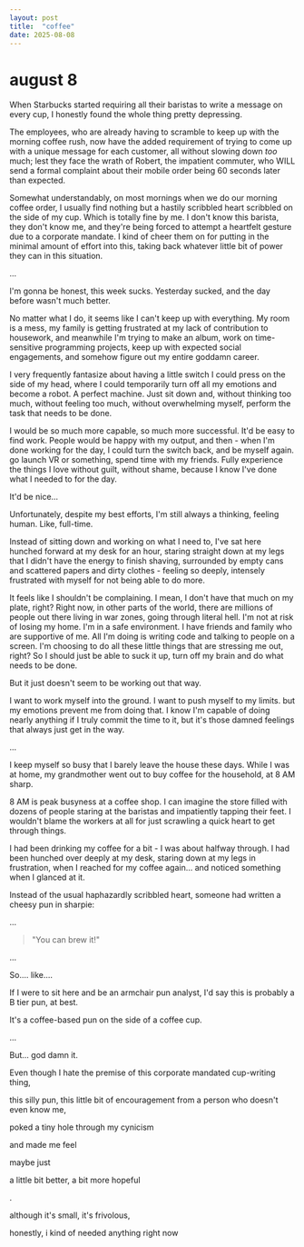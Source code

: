 ```yaml
---
layout: post
title:  "coffee"
date: 2025-08-08
---
```


# august 8

When Starbucks started requiring all their baristas to write a message on every cup, I honestly found the whole thing pretty depressing. 

The employees, who are already having to scramble to keep up with the morning coffee rush, now have the added requirement of trying to come up with a unique message for each customer, all without slowing down *too* much; lest they face the wrath of Robert, the impatient commuter, who WILL send a formal complaint about their mobile order being 60 seconds later than expected. 

Somewhat understandably, on most mornings when we do our morning coffee order, I usually find nothing but a hastily scribbled heart scribbled on the side of my cup. Which is totally fine by me. I don't know this barista, they don't know me, and they're being forced to attempt a heartfelt gesture due to a corporate mandate. I kind of cheer them on for putting in the minimal amount of effort into this, taking back whatever little bit of power they can in this situation.

...

I'm gonna be honest, this week sucks. Yesterday sucked, and the day before wasn't much better. 

No matter what I do, it seems like I can't keep up with everything. My room is a mess, my family is getting frustrated at my lack of contribution to housework, and meanwhile I'm trying to make an album, work on time-sensitive programming projects, keep up with expected social engagements, and somehow figure out my entire goddamn career.

I very frequently fantasize about having a little switch I could press on the side of my head, where I could temporarily turn off all my emotions and become a robot. A perfect machine. Just sit down and, without thinking too much, without feeling too much, without overwhelming myself, perform the task that needs to be done. 

I would be so much more capable, so much more successful. It'd be easy to find work. People would be happy with my output, and then - when I'm done working for the day, I could turn the switch back, and be myself again. go launch VR or something, spend time with my friends. Fully experience the things I love without guilt, without shame, because I know I've done what I needed to for the day.

It'd be nice...

Unfortunately, despite my best efforts, I'm still always a thinking, feeling human. Like, full-time. 

Instead of sitting down and working on what I need to, I've sat here hunched forward at my desk for an hour, staring straight down at my legs that I didn't have the energy to finish shaving, surrounded by empty cans and scattered papers and dirty clothes - feeling so deeply, intensely frustrated with myself for not being able to do more.

It feels like I shouldn't be complaining. I mean, I don't have that much on my plate, right? Right now, in other parts of the world, there are millions of people out there living in war zones, going through literal hell. I'm not at risk of losing my home. I'm in a safe environment. I have friends and family who are supportive of me. All I'm doing is writing code and talking to people on a screen. I'm choosing to do all these little things that are stressing me out, right? So I should just be able to suck it up, turn off my brain and do what needs to be done. 

But it just doesn't seem to be working out that way. 

I want to work myself into the ground. I want to push myself to my limits. but my emotions prevent me from doing that. I know I'm capable of doing nearly anything if I truly commit the time to it, but it's those damned feelings that always just get in the way.

...

I keep myself so busy that I barely leave the house these days. While I was at home, my grandmother went out to buy coffee for the household, at 8 AM sharp. 

8 AM is peak busyness at a coffee shop. I can imagine the store filled with dozens of people staring at the baristas and impatiently tapping their feet. I wouldn't blame the workers at all for just scrawling a quick heart to get through things.

I had been drinking my coffee for a bit - I was about halfway through. I had been hunched over deeply at my desk, staring down at my legs in frustration, when I reached for my coffee again... and noticed something when I glanced at it. 

Instead of the usual haphazardly scribbled heart, someone had written a cheesy pun in sharpie:

...

> "You can brew it!"

...

So.... like....

If I were to sit here and be an armchair pun analyst, I'd say this is probably a B tier pun, at best. 

It's a coffee-based pun on the side of a coffee cup.

...

But... god damn it. 

Even though I hate the premise of this corporate mandated cup-writing thing,

this silly pun, this little bit of encouragement 
from a person who doesn't even know me,

poked a tiny hole through my cynicism

and made me feel

maybe just

a little bit better, a bit more hopeful

.

although it's small, it's frivolous,

honestly, 
i kind of needed anything right now